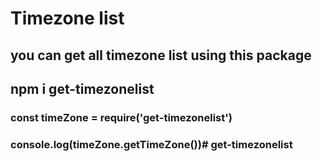 # Timezone list
## you can get all timezone list using this package

## npm i get-timezonelist
### const timeZone = require('get-timezonelist')
### console.log(timeZone.getTimeZone())# get-timezonelist
